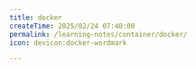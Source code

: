 ```yaml
---
title: docker
createTime: 2025/02/24 07:40:00
permalink: /learning-notes/container/docker/
icon: devicon:docker-wordmark

---
```

